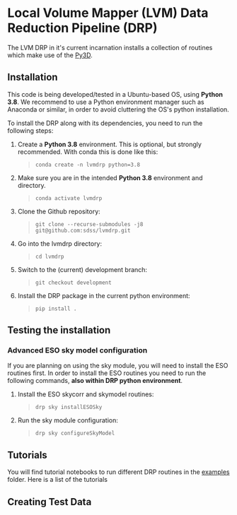 # Local Volume Mapper (LVM) Data Reduction Pipeline (DRP)

The LVM DRP in it's current incarnation installs a collection of routines which make use of the [Py3D]().

## Installation

This code is being developed/tested in a Ubuntu-based OS, using **Python 3.8**. We recommend to use a Python environment manager such as Anaconda or similar, in order to avoid cluttering the OS's python installation.

To install the DRP along with its dependencies, you need to run the following steps:

1. Create a **Python 3.8** environment. This is optional, but strongly recommended. With conda this is done like this:
    > `conda create -n lvmdrp python=3.8`

2. Make sure you are in the intended **Python 3.8** environment and directory.
    > `conda activate lvmdrp`
   
3. Clone the Github repository:
    > `git clone --recurse-submodules -j8 git@github.com:sdss/lvmdrp.git`

4. Go into the lvmdrp directory:
    > `cd lvmdrp`

5. Switch to the (current) development branch:
    > `git checkout development`

6. Install the DRP package in the current python environment:
    > `pip install .`

## Testing the installation

<!-- write a script to test everything went find with the installation -->

### Advanced ESO sky model configuration

If you are planning on using the sky module, you will need to install the ESO routines first. In order to install the ESO routines
you need to run the following commands, **also within DRP python environment**.

1. Install the ESO skycorr and skymodel routines:
    > `drp sky installESOSky`

2. Run the sky module configuration:
    > `drp sky configureSkyModel`

## Tutorials

<!-- write tutorial notebooks -->
You will find tutorial notebooks to run different DRP routines in the [examples]() folder. Here is a list of the tutorials

## Creating Test Data
